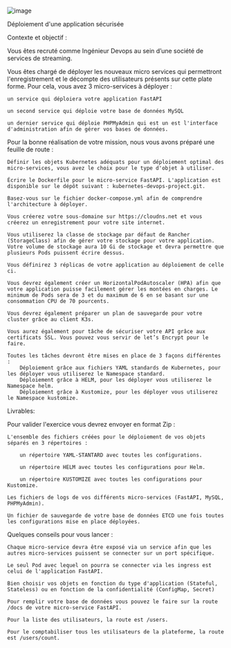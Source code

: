 ![image](https://github.com/CamilleBre/fastapi-k8s/assets/57957940/c5535934-4dae-46a8-8101-ca718af59f56)


Déploiement d'une application sécurisée

Contexte et objectif :

Vous êtes recruté comme Ingénieur Devops au sein d’une société de services de streaming.

Vous êtes chargé de déployer les nouveaux micro services qui permettront l'enregistrement et le décompte des utilisateurs présents sur cette plate forme. Pour cela, vous avez 3 micro-services à déployer :

    un service qui déploiera votre application FastAPI

    un second service qui déploie votre base de données MySQL

    un dernier service qui déploie PHPMyAdmin qui est un est l'interface d'administration afin de gérer vos bases de données.

Pour la bonne réalisation de votre mission, nous vous avons préparé une feuille de route :

    Définir les objets Kubernetes adéquats pour un déploiement optimal des micro-services, vous avez le choix pour le type d'objet à utiliser.

    Écrire le Dockerfile pour le micro-service FastAPI. L'application est disponible sur le dépôt suivant : kubernetes-devops-project.git.

    Basez-vous sur le fichier docker-compose.yml afin de comprendre l'architecture à déployer.

    Vous créerez votre sous-domaine sur https://cloudns.net et vous créerez un enregistrement pour votre site internet.

    Vous utiliserez la classe de stockage par défaut de Rancher (StorageClass) afin de gérer votre stockage pour votre application. Votre volume de stockage aura 10 Gi de stockage et devra permettre que plusieurs Pods puissent écrire dessus.

    Vous définirez 3 réplicas de votre application au déploiement de celle ci.

    Vous devrez également créer un HorizontalPodAutoscaler (HPA) afin que votre application puisse facilement gérer les montées en charges. Le minimum de Pods sera de 3 et du maximum de 6 en se basant sur une consommation CPU de 70 pourcents.

    Vous devrez également préparer un plan de sauvegarde pour votre cluster grâce au client K3s.

    Vous aurez également pour tâche de sécuriser votre API grâce aux certificats SSL. Vous pouvez vous servir de let’s Encrypt pour le faire.

    Toutes les tâches devront être mises en place de 3 façons différentes :
        Déploiement grâce aux fichiers YAML standards de Kubernetes, pour les déployer vous utiliserez le Namespace standard.
        Déploiement grâce à HELM, pour les déployer vous utiliserez le Namespace helm.
        Déploiement grâce à Kustomize, pour les déployer vous utiliserez le Namespace kustomize.

Livrables:

Pour valider l'exercice vous devrez envoyer en format Zip :

    L'ensemble des fichiers créées pour le déploiement de vos objets séparés en 3 répertoires :

        un répertoire YAML-STANTARD avec toutes les configurations.

        un répertoire HELM avec toutes les configurations pour Helm.

        un répertoire KUSTOMIZE avec toutes les configurations pour Kustomize.

    Les fichiers de logs de vos différents micro-services (FastAPI, MySQL, PHPMyAdmin).

    Un fichier de sauvegarde de votre base de données ETCD une fois toutes les configurations mise en place déployées.

Quelques conseils pour vous lancer :

    Chaque micro-service devra être exposé via un service afin que les autres micro-services puissent se connecter sur un port spécifique.

    Le seul Pod avec lequel on pourra se connecter via les ingress est celui de l'application FastAPI.

    Bien choisir vos objets en fonction du type d'application (Stateful, Stateless) ou en fonction de la confidentialité (ConfigMap, Secret)

    Pour remplir votre base de données vous pouvez le faire sur la route /docs de votre micro-service FastAPI.

    Pour la liste des utilisateurs, la route est /users.

    Pour le comptabiliser tous les utilisateurs de la plateforme, la route est /users/count.

